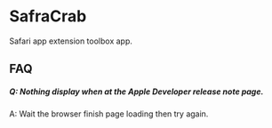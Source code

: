 # SafraCrab
Safari app extension toolbox app.


## FAQ
##### Q: Nothing display when at the Apple Developer release note page.
A: Wait the browser finish page loading then try again.

